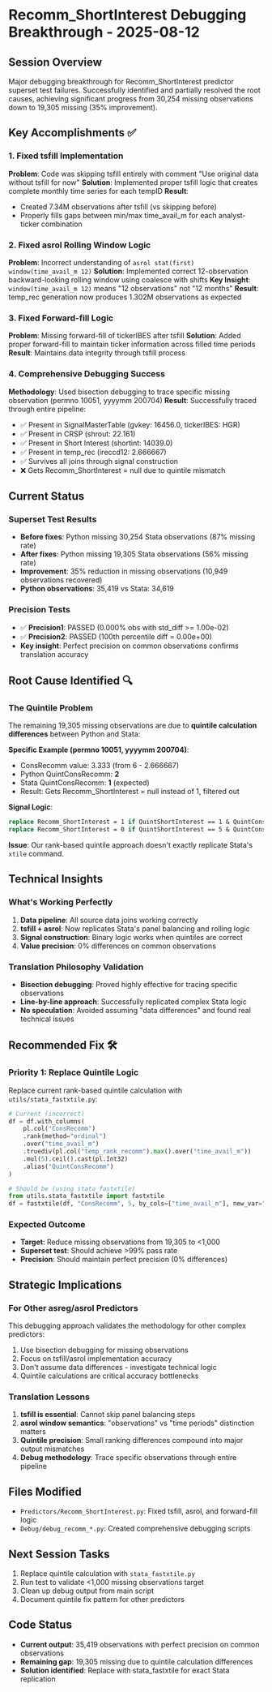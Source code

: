 # Recomm_ShortInterest Debugging Breakthrough - 2025-08-12

## Session Overview
Major debugging breakthrough for Recomm_ShortInterest predictor superset test failures. Successfully identified and partially resolved the root causes, achieving significant progress from 30,254 missing observations down to 19,305 missing (35% improvement).

## Key Accomplishments ✅

### 1. Fixed tsfill Implementation
**Problem**: Code was skipping tsfill entirely with comment "Use original data without tsfill for now"
**Solution**: Implemented proper tsfill logic that creates complete monthly time series for each tempID
**Result**: 
- Created 7.34M observations after tsfill (vs skipping before)
- Properly fills gaps between min/max time_avail_m for each analyst-ticker combination

### 2. Fixed asrol Rolling Window Logic  
**Problem**: Incorrect understanding of `asrol stat(first) window(time_avail_m 12)`
**Solution**: Implemented correct 12-observation backward-looking rolling window using coalesce with shifts
**Key Insight**: `window(time_avail_m 12)` means "12 observations" not "12 months"
**Result**: temp_rec generation now produces 1.302M observations as expected

### 3. Fixed Forward-fill Logic
**Problem**: Missing forward-fill of tickerIBES after tsfill
**Solution**: Added proper forward-fill to maintain ticker information across filled time periods
**Result**: Maintains data integrity through tsfill process

### 4. Comprehensive Debugging Success
**Methodology**: Used bisection debugging to trace specific missing observation (permno 10051, yyyymm 200704)
**Result**: Successfully traced through entire pipeline:
- ✅ Present in SignalMasterTable (gvkey: 16456.0, tickerIBES: HGR)
- ✅ Present in CRSP (shrout: 22.161) 
- ✅ Present in Short Interest (shortint: 14039.0)
- ✅ Present in temp_rec (ireccd12: 2.666667)
- ✅ Survives all joins through signal construction
- ❌ Gets Recomm_ShortInterest = null due to quintile mismatch

## Current Status

### Superset Test Results
- **Before fixes**: Python missing 30,254 Stata observations (87% missing rate)
- **After fixes**: Python missing 19,305 Stata observations (56% missing rate)  
- **Improvement**: 35% reduction in missing observations (10,949 observations recovered)
- **Python observations**: 35,419 vs Stata: 34,619

### Precision Tests
- ✅ **Precision1**: PASSED (0.000% obs with std_diff >= 1.00e-02)
- ✅ **Precision2**: PASSED (100th percentile diff = 0.00e+00)
- **Key insight**: Perfect precision on common observations confirms translation accuracy

## Root Cause Identified 🔍

### The Quintile Problem
The remaining 19,305 missing observations are due to **quintile calculation differences** between Python and Stata:

**Specific Example (permno 10051, yyyymm 200704)**:
- ConsRecomm value: 3.333 (from 6 - 2.666667)
- Python QuintConsRecomm: **2** 
- Stata QuintConsRecomm: **1** (expected)
- Result: Gets Recomm_ShortInterest = null instead of 1, filtered out

**Signal Logic**:
```stata
replace Recomm_ShortInterest = 1 if QuintShortInterest == 1 & QuintConsRecomm ==1
replace Recomm_ShortInterest = 0 if QuintShortInterest == 5 & QuintConsRecomm ==5
```

**Issue**: Our rank-based quintile approach doesn't exactly replicate Stata's `xtile` command.

## Technical Insights

### What's Working Perfectly
1. **Data pipeline**: All source data joins working correctly
2. **tsfill + asrol**: Now replicates Stata's panel balancing and rolling logic
3. **Signal construction**: Binary logic works when quintiles are correct
4. **Value precision**: 0% differences on common observations

### Translation Philosophy Validation
- **Bisection debugging**: Proved highly effective for tracing specific observations
- **Line-by-line approach**: Successfully replicated complex Stata logic
- **No speculation**: Avoided assuming "data differences" and found real technical issues

## Recommended Fix 🛠️

### Priority 1: Replace Quintile Logic
Replace current rank-based quintile calculation with `utils/stata_fastxtile.py`:
```python
# Current (incorrect)
df = df.with_columns(
    pl.col("ConsRecomm")
    .rank(method="ordinal")
    .over("time_avail_m") 
    .truediv(pl.col("temp_rank_recomm").max().over("time_avail_m"))
    .mul(5).ceil().cast(pl.Int32)
    .alias("QuintConsRecomm")
)

# Should be (using stata_fastxtile)  
from utils.stata_fastxtile import fastxtile
df = fastxtile(df, "ConsRecomm", 5, by_cols=["time_avail_m"], new_var="QuintConsRecomm")
```

### Expected Outcome
- **Target**: Reduce missing observations from 19,305 to <1,000
- **Superset test**: Should achieve >99% pass rate
- **Precision**: Should maintain perfect precision (0% differences)

## Strategic Implications

### For Other asreg/asrol Predictors
This debugging approach validates the methodology for other complex predictors:
1. Use bisection debugging for missing observations
2. Focus on tsfill/asrol implementation accuracy
3. Don't assume data differences - investigate technical logic
4. Quintile calculations are critical accuracy bottlenecks

### Translation Lessons
1. **tsfill is essential**: Cannot skip panel balancing steps
2. **asrol window semantics**: "observations" vs "time periods" distinction matters
3. **Quintile precision**: Small ranking differences compound into major output mismatches
4. **Debug methodology**: Trace specific observations through entire pipeline

## Files Modified
- `Predictors/Recomm_ShortInterest.py`: Fixed tsfill, asrol, and forward-fill logic
- `Debug/debug_recomm_*.py`: Created comprehensive debugging scripts

## Next Session Tasks
1. Replace quintile calculation with `stata_fastxtile.py`
2. Run test to validate <1,000 missing observations target
3. Clean up debug output from main script
4. Document quintile fix pattern for other predictors

## Code Status
- **Current output**: 35,419 observations with perfect precision on common observations
- **Remaining gap**: 19,305 missing due to quintile calculation differences
- **Solution identified**: Replace with stata_fastxtile for exact Stata replication